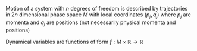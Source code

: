 Motion of a system with $n$ degrees of freedom is described by trajectories in $2n$ dimensional phase space $M$ with local coordinates $(p_{j}, q_{j})$ where $p_{j}$ are momenta and $q_{j}$ are positions (not necessarily physical momenta and positions)

Dynamical variables are functions of form $f:M\times \mathbb{R}\to \mathbb{R}$
